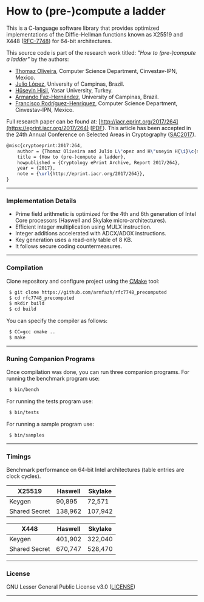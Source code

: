 # How to (pre-)compute a ladder 


This is a C-language software library that provides optimized implementations of the Diffie-Hellman functions known as X25519 and X448 ([RFC-7748](https://datatracker.ietf.org/doc/rfc7748/)) for 64-bit architectures. 

This source code is part of the research work titled: _"How to (pre-)compute a ladder"_ by the authors:
 * [Thomaz Oliveira](mailto:thomaz.figueiredo@gmail.com), Computer Science Department, Cinvestav-IPN, Mexico.
 * [Julio López](http://www.ic.unicamp.br/node/204), University of Campinas, Brazil.
 * [Hüseyin Hisil](http://hhisil.yasar.edu.tr/), Yasar University, Turkey.
 * [Armando Faz-Hernández](http://www.ic.unicamp.br/~armfazh), University of Campinas, Brazil.
 * [Francisco Rodríguez-Henríquez](http://delta.cs.cinvestav.mx/~francisco/), Computer Science Department, Cinvestav-IPN, Mexico.

Full research paper can be found at: [http://iacr.eprint.org/2017/264](https://eprint.iacr.org/2017/264) [[PDF](https://eprint.iacr.org/2017/264.pdf)}.
This article has been accepted in the 24th Annual Conference on Selected Areas in Cryptography ([SAC2017](http://sacworkshop.org/SAC17/SAC2017.htm)).

```tex
@misc{cryptoeprint:2017:264,
    author = {Thomaz Oliveira and Julio L\'opez and H\"useyin H{\i}\c{s}{\i}l and Armando Faz-Hern\'adez and Francisco Rodr\'iguez-Henr\'iquez},
    title = {How to (pre-)compute a ladder},
    howpublished = {Cryptology ePrint Archive, Report 2017/264},
    year = {2017},
    note = {\url{http://eprint.iacr.org/2017/264}},
}
```
----

### Implementation Details
 * Prime field arithmetic is optimized for the 4th  and 6th generation of Intel Core processors (Haswell and Skylake micro-architectures).
 * Efficient integer multiplication using MULX instruction.
 * Integer additions accelerated with ADCX/ADOX instructions.
 * Key generation uses a read-only table of 8 KB.
 * It follows secure coding countermeasures.

----

### Compilation
Clone repository and configure project using the [CMake](https://cmake.org/) tool:

```sh
 $ git clone https://github.com/armfazh/rfc7748_precomputed
 $ cd rfc7748_precomputed
 $ mkdir build
 $ cd build
```
You can specify the compiler as follows:
```sh
 $ CC=gcc cmake ..
 $ make
```

----

### Runing Companion Programs
Once compilation was done, you can run three companion programs. For running the benchmark program use:
```sh
 $ bin/bench
```

For running the tests program use:
```sh
 $ bin/tests
```

For running a sample program use:
```sh
 $ bin/samples
```
----

### Timings 
Benchmark performance on 64-bit Intel architectures (table entries are clock cycles).

| X25519 | Haswell | Skylake |
| ------ | ------ | ------ |
| Keygen        |  90,895 | 72,571 |
| Shared Secret | 138,962 | 107,942 |
 	 	 	
| X448 | Haswell | Skylake |
| ------ | ------ | ------ |
| Keygen        | 401,902 | 322,040 |
| Shared Secret | 670,747 | 528,470 |

----

### License 
GNU Lesser General Public License v3.0 ([LICENSE](https://www.gnu.org/licenses/lgpl-3.0.txt))

----

